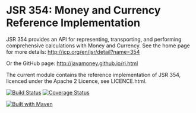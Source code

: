 JSR 354: Money and Currency Reference Implementation
====================================================
JSR 354 provides an API for representing, transporting, and performing comprehensive calculations with Money and Currency. 
See the home page for more details:
http://jcp.org/en/jsr/detail?name=354

Or the GitHub page:
http://javamoney.github.io/ri.html

The current module contains the reference implementation of JSR 354, licenced under
the Apache 2 Licence, see LICENCE.html.

[![Build Status](https://api.travis-ci.org/JavaMoney/jsr354-ri.png?branch=master)](https://travis-ci.org/JavaMoney/jsr354-ri)
[![Coverage Status](https://coveralls.io/repos/JavaMoney/jsr354-ri/badge.png)](https://coveralls.io/r/JavaMoney/jsr354-ri)

[![Built with Maven](http://maven.apache.org/images/logos/maven-feather.png)](http://maven.org/)
